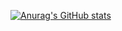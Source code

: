 [![Anurag's GitHub stats](https://github-readme-stats.vercel.app/api?username=StoneHappy)](https://github.com/anuraghazra/github-readme-stats)

